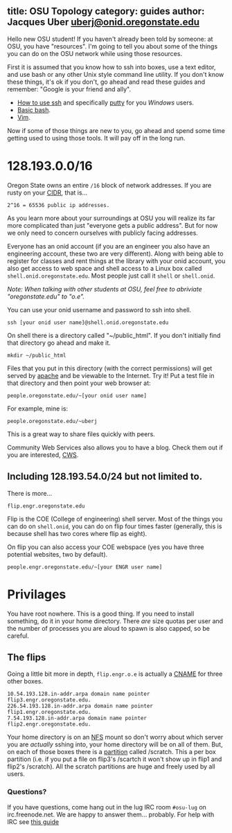 title: OSU Topology
category: guides
author: Jacques Uber <uberj@onid.oregonstate.edu>
---

Hello new OSU student! If you haven't already been told by someone: at OSU, you have "resources". I'm going to tell you about some of the things you can do on the OSU network while using those resources.

First it is assumed that you know how to ssh into boxes, use a text editor, and use bash or any other Unix style command line utility. If you don't know these things, it's ok if you don't, go ahead and read these guides and remember: "Google is your friend and ally".

+   [How to use ssh][ssh_howto] and specifically [putty][putty_howto] for you _Windows_ users.
+   [Basic bash][bash_howto].
+   [Vim][vim_howto].

Now if some of those things are new to you, go ahead and spend some time getting used to using those tools. It will pay off in the long run.

128.193.0.0/16
==============

Oregon State owns an entire `/16` block of network addresses. If you are rusty on your [CIDR][cidr], that is...

    2^16 = 65536 public ip addresses.

As you learn more about your surroundings at OSU you will realize its far more complicated than just "everyone gets a public address". But for now we only need to concern ourselves with publicly facing addresses.

Everyone has an onid account (if you are an engineer you also have an engineering account, these two are very different). Along with being able to register for classes and rent things at the library with your onid account, you also get access to web space and shell access to a Linux box called `shell.onid.oregonstate.edu`. Most people just call it `shell` or `shell.onid`.

_Note: When talking with other students at OSU, feel free to abriviate "oregonstate.edu" to "o.e"._

You can use your onid username and password to ssh into shell.

    ssh [your onid user name]@shell.onid.oregonstate.edu

On shell there is a directory called "~/public\_html". If you don't initially find that directory go ahead and make it.

    mkdir ~/public_html

Files that you put in this directory (with the correct permissions) will get served by [apache][ap_wb] and be viewable to the Internet. Try it! Put a test file in that directory and then point your web browser at:

    people.oregonstate.edu/~[your onid user name]

For example, mine is:

    people.oregonstate.edu/~uberj

This is a great way to share files quickly with peers.

Community Web Services also allows you to have a blog. Check them out if you are interested, [CWS][cws].

Including 128.193.54.0/24 but not limited to.
---------------------------------------------

There is more...

    flip.engr.oregonstate.edu

Flip is the COE (College of engineering) shell server. Most of the things you can do on `shell.onid`, you can do on flip four times faster (generally, this is because shell has two cores where flip as eight).

On flip you can also access your COE webspace (yes you have three potential websites, two by default).

    people.engr.oregonstate.edu/~[your ENGR user name]

Privilages
==========

You have root nowhere. This is a good thing. If you need to install something, do it in your home directory. There _are_ size quotas per user and the number of processes you are aloud to spawn is also capped, so be careful.

The flips
---------

Going a little bit more in depth, `flip.engr.o.e` is actually a [CNAME][dns] for three other boxes.

    10.54.193.128.in-addr.arpa domain name pointer flip3.engr.oregonstate.edu.
    226.54.193.128.in-addr.arpa domain name pointer flip1.engr.oregonstate.edu.
    7.54.193.128.in-addr.arpa domain name pointer flip2.engr.oregonstate.edu.

Your home directory is on an [NFS][nfs] mount so don't worry about which server you are *actually* sshing into, your home directory will be on all of them. But, on each of those boxes there is a [partition][part] called /scratch. This a per box partition (i.e. if you put a file on flip3's /scartch it won't show up in flip1 and flip2's /scratch). All the scratch partitions are huge and freely used by all users.

### Questions?

If you have questions, come hang out in the lug IRC room `#osu-lug` on irc.freenode.net. We are happy to answer them... probably. For help with IRC see [this guide][irc]




[ssh_howto]:http://www.wikihow.com/Use-SSH
[putty_howto]:http://webmaster.iu.edu/tool_guide_info/webserve_putty.shtml
[bash_howto]:http://tldp.org/HOWTO/Bash-Prog-Intro-HOWTO.html
[vim_howto]:http://blog.interlinked.org/tutorials/vim_tutorial.html
[dns]:http://en.wikipedia.org/wiki/Domain_Name_System
[cidr]:http://en.wikipedia.org/wiki/Classless_Inter-Domain_Routing
[cws]:http://blogs.oregonstate.edu/
[ap_wb]:http://en.wikipedia.org/wiki/Apache_HTTP_Server
[nfs]:http://en.wikipedia.org/wiki/Distributed_file_system
[part]:http://en.wikipedia.org/wiki/Disk_partitioning
[irc]:http://lug.electricgrey.com/guides/irc/index.html
